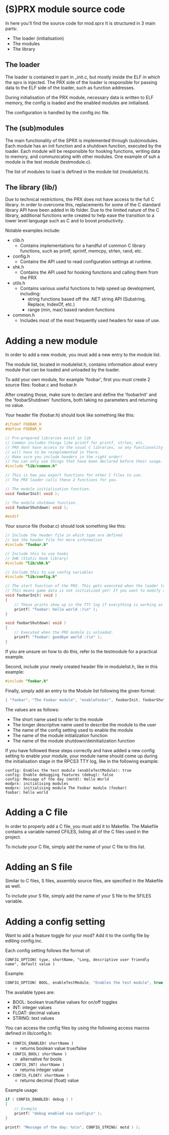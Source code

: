 # (S)PRX module source code #
In here you'll find the source code for mod.sprx
It is structured in 3 main parts:
- The loader (initialisation)
- The modules 
- The library

## The loader
The loader is contained in part in _init.c, but mostly inside the ELF in which the sprx is injected.
The PRX side of the loader is responsible for passing data to the ELF side of the loader, such as function addresses.

During initialisation of the PRX module, necessary data is written to ELF memory, the config is loaded and the enabled modules are initialised.

The configuration is handled by the config.inc file.

## The (sub)modules
The main functionality of the SPRX is implemented through (sub)modules. Each module has an init function and a shutdown function, executed by the loader. Each module will be responsible for hooking functions, writing data to memory, and communicating with other modules. One example of suh a module is the test module (testmodule.c).

The list of modules to load is defined in the module list (modulelist.h).

## The library (lib/)
Due to technical restrictions, the PRX does not have access to the full C library. In order to overcome this, replacements for some of the C standard library API have been added in lib folder. Due to the limited nature of the C library, additional functions write created to help ease the transition to a lower level language such as C and to boost productivity. 

Notable examples include:
- clib.h
    - Contains implementations for a handful of common C library functions, such as printf, sprintf, memcpy, strlen, rand, etc.
- config.h
    - Contains the API used to read configuration settings at runtime.
- shk.h
    - Contains the API used for hooking functions and calling them from the PRX
- utils.h
    - Contains various useful functions to help speed up development, including:
        - string functions based off the .NET string API (Substring, Replace, IndexOf, etc.)
        - range (min, max) based random functions 
- common.h
    - Includes most of the most frequently used headers for ease of use.


# Adding a new module #
In order to add a new module, you must add a new entry to the module list.

The module list, located in modulelist.h, contains information about every module that can be loaded and unloaded by the loader. 

To add your own module, for example 'foobar', first you must create 2 source files: foobar.c and foobar.h

After creating those, make sure to declare and define the 'foobarInit' and the 'foobarShutdown' functions, both taking no parameters and returning no value.

Your header file (foobar.h) should look like something like this:
```c
#ifndef FOOBAR_H
#define FOOBAR_H

// Pre-prepared libraries exist in lib
// Common includes things like printf for printf, strlen, etc.
// PRX dont have access to the usual C libraries, so any functionality that you need from it
// will have to be reimplemented in there.
// Make sure you include headers in the right order!
// You can only use things that have been declared before their usage.
#include "lib/common.h"

// This is how you export functions for other C files to use.
// The PRX loader calls these 2 functions for you.

// The module initialisation function.
void foobarInit( void );

// The module shutdown function.
void foobarShutdown( void );

#endif
```

Your source file (foobar.c) should look something like this:
```c
// Include the header file in which type are defined
// See the header file for more information
#include "foobar.h"

// Include this to use hooks
// SHK (Static Hook library)
#include "lib/shk.h"

// Include this to use config variables
#include "lib/config.h"

// The start function of the PRX. This gets executed when the loader loads the PRX at boot.
// This means game data is not initialized yet! If you want to modify anything that is initialized after boot, hook a function that is called after initialisation.
void foobarInit( void )
{
    // These prints show up in the TTY log if everything is working as it should.
    printf( "foobar: hello world :)\n" );
}

void foobarShutdown( void )
{
    // Executed when the PRX module is unloaded.    
    printf( "foobar: goodbye world :(\n" );
}
```

If you are unsure on how to do this, refer to the testmodule for a practical example.

Second, include your newly created header file in modulelist.h, like in this example:
```c
#include "foobar.h"
```

Finally, simply add an entry to the Module list following the given format:

```c
{ "foobar", "The Foobar module", "enableFoobar", foobarInit, foobarShutdown },
```

The values are as follows:
- The short name used to refer to the module
- The longer descriptive name used to describe the module to the user
- The name of the config setting used to enable the module
- The name of the module initialization function
- The name of the module shutdown/deinitialization function

If you have followed these steps correctly and have added a new config setting to enable your module, your module name should come up during the initialisation stage in the RPCS3 TTY log, like in the following example:
```
config: Enables the test module (enableTestModule): true
config: Enable debugging features (debug): false
config: Message of the day (motd): Hello World
modprx: initialising modules
modprx: initialising module The Foobar module (foobar)
foobar: hello world
```

# Adding a C file #
In order to properly add a C file, you must add it to Makefile. The Makefile contains a variable named CFILES, listing all of the C files used in the project. 

To include your C file, simply add the name of your C file to this list.

# Adding an S file #
Similar to C files, S files, assembly source files, are specified in the Makefile as well. 

To include your S file, simply add the name of your S file to the SFILES variable.

# Adding a config setting #
Want to add a feature toggle for your mod? Add it to the config file by editing config.inc.

Each config setting follows the format of:

```
CONFIG_OPTION( type, shortName, "Long, descriptive user friendly name", default value )
```

Example:
```c
CONFIG_OPTION( BOOL, enableTestModule, "Enables the test module", true )
```

The available types are:
- BOOL: boolean true/false values for on/off toggles
- INT: integer values
- FLOAT: decimal values
- STRING: text values

You can access the config files by using the following access macros defined in lib/config.h:
- ``CONFIG_ENABLED( shortName )``
    - returns boolean value true/false
- ``CONFIG_BOOL( shortName )``
    - alternative for bools
- ``CONFIG_INT( shortName )``
    - returns integer value
- ``CONFIG_FLOAT( shortName )``
    - returns decimal (float) value

Example usage:
```c
if ( CONFIG_ENABLED( debug ) )
{
    // Example 
    printf( "debug enabled via config\n" );
}

printf( "Message of the day: %s\n", CONFIG_STRING( motd ) );
```
